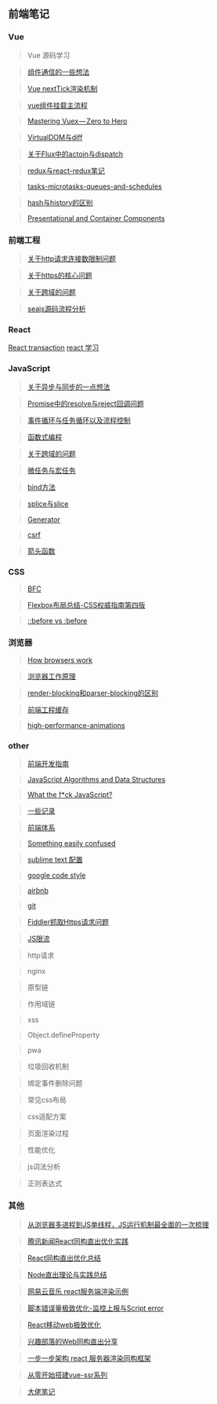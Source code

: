 ## 前端笔记

### Vue

> Vue 源码学习

> [组件通信的一些想法](https://github.com/helloyangzhi/learn/issues/6)

> [Vue nextTick渲染机制](https://github.com/helloyangzhi/learn/issues/34)

> [vue组件挂载主流程](https://github.com/helloyangzhi/learn/issues/33)

> [Mastering Vuex — Zero to Hero](https://github.com/helloyangzhi/blogs/issues/2)

> [VirtualDOM与diff](https://github.com/answershuto/learnVue/blob/master/docs/VirtualDOM%E4%B8%8Ediff(Vue%E5%AE%9E%E7%8E%B0).MarkDown)

> [关于Flux中的actoin与dispatch ](https://github.com/helloyangzhi/learn/issues/7)

> [redux与react-redux笔记](https://github.com/helloyangzhi/learn/issues/8)

> [tasks-microtasks-queues-and-schedules](https://jakearchibald.com/2015/tasks-microtasks-queues-and-schedules/)

> [hash与history的区别](https://github.com/helloyangzhi/learn/issues/10)

> [Presentational and Container Components](https://medium.com/@dan_abramov/smart-and-dumb-components-7ca2f9a7c7d0)

### 前端工程

> [关于http请求连接数限制问题](https://github.com/helloyangzhi/learn/issues/29)

> [关于https的核心问题](https://github.com/helloyangzhi/learn/issues/4)

> [关于跨域的问题](https://github.com/helloyangzhi/learn/issues/5)

> [seajs源码流程分析](https://github.com/helloyangzhi/learn/issues/21)

### React
[React transaction](https://oychao.github.io/2017/09/25/react/16_transaction/)
[react 学习](https://github.com/yangzhixdm/learn/issues/52)

### JavaScript

> [关于异步与同步的一点想法](https://github.com/helloyangzhi/learn/issues/16)

> [Promise中的resolve与reject回调问题](https://github.com/helloyangzhi/learn/issues/9)

> [事件循环与任务循环以及流程控制](https://github.com/helloyangzhi/learn/issues/23)

> [函数式编程](https://github.com/helloyangzhi/learn/issues/24)

> [关于跨域的问题](https://github.com/helloyangzhi/learn/issues/5)

> [微任务与宏任务](https://juejin.im/post/5b73d7a6518825610072b42b)

> [bind方法](https://blog.csdn.net/daimomo000/article/details/72897035)

> [splice与slice](https://github.com/helloyangzhi/learn/issues/13)

> [Generator](https://github.com/helloyangzhi/learn/issues/15)

> [csrf](https://github.com/helloyangzhi/learn/issues/11)

> [箭头函数](https://github.com/helloyangzhi/learn/blob/master/ES6/%E5%87%BD%E6%95%B0%E6%89%A9%E5%B1%95/%E7%AE%AD%E5%A4%B4%E5%87%BD%E6%95%B0.html)

### CSS

> [BFC](https://github.com/helloyangzhi/learn/issues/28)

> [Flexbox布局总结-CSS权威指南第四版](https://github.com/helloyangzhi/learn/issues/31)

> [::before vs :before](https://css-tricks.com/to-double-color-or-not-do-double-colon/)

### 浏览器

> [How browsers work](http://taligarsiel.com/Projects/howbrowserswork1.htm)

> [浏览器工作原理](https://www.html5rocks.com/zh/tutorials/internals/howbrowserswork/)

> [render-blocking和parser-blocking的区别](https://github.com/helloyangzhi/learn/issues/30)

> [前端工程缓存](https://www.zhihu.com/question/20790576/answer/32602154)

> [high-performance-animations](https://www.html5rocks.com/en/tutorials/speed/high-performance-animations/)

### other

> [前端开发指南](https://github.com/xitu/front-end-handbook-2017)

> [JavaScript Algorithms and Data Structures](https://github.com/trekhleb/javascript-algorithms)

> [What the f*ck JavaScript?](https://github.com/denysdovhan/wtfjs/blob/master/README.md)

> [ 一些记录 ](https://github.com/yangzhixdm/learn/issues/53)

> [前端体系](https://raw.githubusercontent.com/helloyangzhi/learn/master/front-end-development.jpg)

> [Something easily confused](https://github.com/helloyangzhi/learn/issues/27)

> [sublime text 配置](https://github.com/helloyangzhi/blogs/issues/1)

> [google code style](https://github.com/google/styleguide)

> [airbnb](https://github.com/airbnb/javascript)

> [git](https://github.com/helloyangzhi/learn/issues/20)

> [Fiddler抓取Https请求问题](https://github.com/helloyangzhi/learn/issues/32)

> [JS限流](https://github.com/yangzhixdm/learn/issues/54)

> http请求

> nginx

> 原型链

> 作用域链

> xss

> Object.defineProperty

> pwa

> 垃圾回收机制

> 绑定事件删除问题

> 常见css布局

> css适配方案

> 页面渲染过程

> 性能优化

> js词法分析

> 正则表达式

### 其他

> [从浏览器多进程到JS单线程，JS运行机制最全面的一次梳理](https://juejin.im/post/5a6547d0f265da3e283a1df7?utm_medium=fe&utm_source=weixinqun)

> [腾讯新闻React同构直出优化实践](https://github.com/lcxfs1991/blog/issues/10)

> [React同构直出优化总结](https://github.com/joeyguo/blog/issues/9)

> [Node直出理论与实践总结](https://github.com/joeyguo/blog/issues/8)

> [网易云音乐 react服务端渲染示例](https://github.com/meibin08/NeteaseCloudMusic-SSR)

> [脚本错误量极致优化-监控上报与Script error](https://github.com/joeyguo/blog/issues/13)

> [React移动web极致优化](https://github.com/lcxfs1991/blog/issues/8)

> [兴趣部落的Web同构直出分享](https://wetest.qq.com/lab/view/348.html)

> [一步一步架构 react 服务器渲染同构框架](https://blog.csdn.net/itheima_Wujie/article/details/78683245)

> [从零开始搭建vue-ssr系列](https://segmentfault.com/a/1190000009352740)

> [大佬笔记](https://github.com/n0ruSh/blogs)

